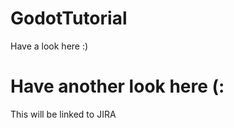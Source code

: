 # GodotTutorial

Have a look here :)


Have another look here (: 
=========================

This will be linked to JIRA
